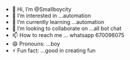 - 👋 Hi, I’m @Smallboycity
- 👀 I’m interested in ...automation 
- 🌱 I’m currently learning ...automation 
- 💞️ I’m looking to collaborate on ...all bot chat
- 📫 How to reach me ... whatsapp 670096075
- 😄 Pronouns: ...boy
- ⚡ Fun fact: ...good in creating fun

<!---
Smallboycity/Smallboycity is a ✨ special ✨ repository because its `README.md` (this file) appears on your GitHub profile.
You can click the Preview link to take a look at your changes.
--->
